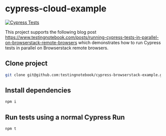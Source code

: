 # cypress-cloud-example

[![Cypress Tests](https://github.com/testingnotebook/cypress-browserstack-example/actions/workflows/main.yml/badge.svg?branch=main)](https://github.com/testingnotebook/cypress-browserstack-example/actions/workflows/main.yml)

This project supports the following blog post https://www.testingnotebook.com/posts/running-cypress-tests-in-parallel-on-browserstack-remote-browsers which demonstrates how to run Cypress tests in parallel on Browserstack remote browsers.

## Clone project

```bash
git clone git@github.com:testingnotebook/cypress-browserstack-example.git
```

## Install dependencies

```bash
npm i
```

## Run tests using a normal Cypress Run

```bash
npm t
```
